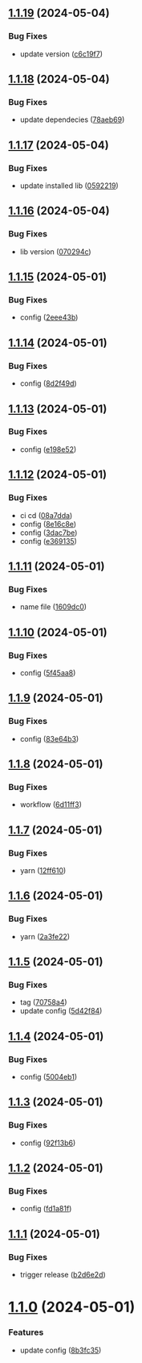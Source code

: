 ## [1.1.19](https://github.com/tiavina-mika/mui-tiptap-editor/compare/v1.1.18...v1.1.19) (2024-05-04)


### Bug Fixes

* update version ([c6c19f7](https://github.com/tiavina-mika/mui-tiptap-editor/commit/c6c19f73f2dd395d5569411f33d928b28a324b72))

## [1.1.18](https://github.com/tiavina-mika/mui-tiptap-editor/compare/v1.1.17...v1.1.18) (2024-05-04)


### Bug Fixes

* update dependecies ([78aeb69](https://github.com/tiavina-mika/mui-tiptap-editor/commit/78aeb69836bca5ca067f3861e34802c79fbc26ed))

## [1.1.17](https://github.com/tiavina-mika/mui-tiptap-editor/compare/v1.1.16...v1.1.17) (2024-05-04)


### Bug Fixes

* update installed lib ([0592219](https://github.com/tiavina-mika/mui-tiptap-editor/commit/0592219f4881c06adac170cf482b3525f2cb860f))

## [1.1.16](https://github.com/tiavina-mika/mui-tiptap-editor/compare/v1.1.15...v1.1.16) (2024-05-04)


### Bug Fixes

* lib version ([070294c](https://github.com/tiavina-mika/mui-tiptap-editor/commit/070294ca69164401695e9ad5145d4448d58e71a6))

## [1.1.15](https://github.com/tiavina-mika/mui-tiptap-editor/compare/v1.1.14...v1.1.15) (2024-05-01)


### Bug Fixes

* config ([2eee43b](https://github.com/tiavina-mika/mui-tiptap-editor/commit/2eee43b31e50f897e8dc26aefdaef6d2b9bbd363))

## [1.1.14](https://github.com/tiavina-mika/mui-tiptap-editor/compare/v1.1.13...v1.1.14) (2024-05-01)


### Bug Fixes

* config ([8d2f49d](https://github.com/tiavina-mika/mui-tiptap-editor/commit/8d2f49d568d1d888635dfeffd4f6b248d8316cbb))

## [1.1.13](https://github.com/tiavina-mika/mui-tiptap-editor/compare/v1.1.12...v1.1.13) (2024-05-01)


### Bug Fixes

* config ([e198e52](https://github.com/tiavina-mika/mui-tiptap-editor/commit/e198e526020d9b8a88737316860a2ff7bce02308))

## [1.1.12](https://github.com/tiavina-mika/mui-tiptap-editor/compare/v1.1.11...v1.1.12) (2024-05-01)


### Bug Fixes

* ci cd ([08a7dda](https://github.com/tiavina-mika/mui-tiptap-editor/commit/08a7dda2e278874c5b6e60416914039513f661e7))
* config ([8e16c8e](https://github.com/tiavina-mika/mui-tiptap-editor/commit/8e16c8e36d5462cdd4b0e5fa4e3ae7c6b2fb2c2f))
* config ([3dac7be](https://github.com/tiavina-mika/mui-tiptap-editor/commit/3dac7be5734c3cb08c3059a0a5618e893b61b5ec))
* config ([e369135](https://github.com/tiavina-mika/mui-tiptap-editor/commit/e369135d86b0ba4f861e443c663d88de087291ac))

## [1.1.11](https://github.com/tiavina-mika/mui-tiptap-editor/compare/v1.1.10...v1.1.11) (2024-05-01)


### Bug Fixes

* name file ([1609dc0](https://github.com/tiavina-mika/mui-tiptap-editor/commit/1609dc0040b615cecb1b7f726d786ed90eb5ed00))

## [1.1.10](https://github.com/tiavina-mika/mui-tiptap-editor/compare/v1.1.9...v1.1.10) (2024-05-01)


### Bug Fixes

* config ([5f45aa8](https://github.com/tiavina-mika/mui-tiptap-editor/commit/5f45aa893847088b2cc526bee21b832e70ef1ed0))

## [1.1.9](https://github.com/tiavina-mika/mui-tiptap-editor/compare/v1.1.8...v1.1.9) (2024-05-01)


### Bug Fixes

* config ([83e64b3](https://github.com/tiavina-mika/mui-tiptap-editor/commit/83e64b3376822a405737b84bc9560828dc959254))

## [1.1.8](https://github.com/tiavina-mika/mui-tiptap-editor/compare/v1.1.7...v1.1.8) (2024-05-01)


### Bug Fixes

* workflow ([6d11ff3](https://github.com/tiavina-mika/mui-tiptap-editor/commit/6d11ff33512463582325bd72536539eb64d906ea))

## [1.1.7](https://github.com/tiavina-mika/mui-tiptap-editor/compare/v1.1.6...v1.1.7) (2024-05-01)


### Bug Fixes

* yarn ([12ff610](https://github.com/tiavina-mika/mui-tiptap-editor/commit/12ff610fd9d043522cadff549548b9556232bc20))

## [1.1.6](https://github.com/tiavina-mika/mui-tiptap-editor/compare/v1.1.5...v1.1.6) (2024-05-01)


### Bug Fixes

* yarn ([2a3fe22](https://github.com/tiavina-mika/mui-tiptap-editor/commit/2a3fe226e8420396f2eba468c55e51f329f523ca))

## [1.1.5](https://github.com/tiavina-mika/mui-tiptap-editor/compare/v1.1.4...v1.1.5) (2024-05-01)


### Bug Fixes

* tag ([70758a4](https://github.com/tiavina-mika/mui-tiptap-editor/commit/70758a406b89deb79ae508ad5b96b4047f2ec9fb))
* update config ([5d42f84](https://github.com/tiavina-mika/mui-tiptap-editor/commit/5d42f84fb27e51dfa4356881f24ba50a643906c2))

## [1.1.4](https://github.com/tiavina-mika/mui-tiptap-editor/compare/v1.1.3...v1.1.4) (2024-05-01)


### Bug Fixes

* config ([5004eb1](https://github.com/tiavina-mika/mui-tiptap-editor/commit/5004eb129d40e779d808b9b884a93cec2fb176c4))

## [1.1.3](https://github.com/tiavina-mika/mui-tiptap-editor/compare/v1.1.2...v1.1.3) (2024-05-01)


### Bug Fixes

* config ([92f13b6](https://github.com/tiavina-mika/mui-tiptap-editor/commit/92f13b668514318db84058c0d15adf22211e52d6))

## [1.1.2](https://github.com/tiavina-mika/mui-tiptap-editor/compare/v1.1.1...v1.1.2) (2024-05-01)


### Bug Fixes

* config ([fd1a81f](https://github.com/tiavina-mika/mui-tiptap-editor/commit/fd1a81f38033aa466765d8c4eb5e9baa0d607e05))

## [1.1.1](https://github.com/tiavina-mika/mui-tiptap-editor/compare/v1.1.0...v1.1.1) (2024-05-01)


### Bug Fixes

* trigger release ([b2d6e2d](https://github.com/tiavina-mika/mui-tiptap-editor/commit/b2d6e2d5d2da9d6ddf973adab76b2620a1bf37fb))

# [1.1.0](https://github.com/tiavina-mika/mui-tiptap-editor/compare/v1.0.0...v1.1.0) (2024-05-01)


### Features

* update config ([8b3fc35](https://github.com/tiavina-mika/mui-tiptap-editor/commit/8b3fc35b2c8bbbfba6e785178c27c125baf11863))
